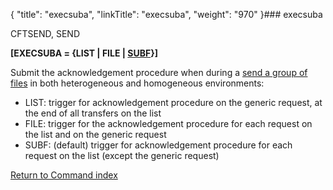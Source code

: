 {
    "title": "execsuba",
    "linkTitle": "execsuba",
    "weight": "970"
}### execsuba

CFTSEND, SEND

**\[EXECSUBA = {LIST | FILE | <u>SUBF</u>}\]**

Submit the acknowledgement
procedure when during a [send a group of files](../../../../concepts/using_the_send_command/send_group_of_files_cl) in both heterogeneous and homogeneous environments:

- LIST: trigger for acknowledgement
    procedure on the generic request, at the end of all transfers on the list
- FILE: trigger for the acknowledgement
    procedure for each request on the list and on the generic request
- SUBF: (default) trigger for acknowledgement procedure for each request on the list (except the generic request)

[Return to Command index](../../)

